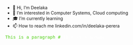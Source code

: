 - 👋 Hi, I’m Deelaka
- 👀 I’m interested in Computer Systems, Cloud computing
- 🎓 I’m currently learning 
- 📫 How to reach me linkedin.com/in/deelaka-perera

<p style="font-family:monospace; color:#52D017">This is a paragraph # <span style="font-family:monospace; color:#FFFFFF">This is a answer. </span></p>
